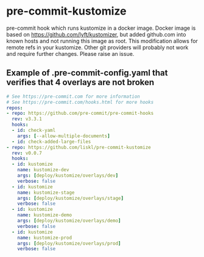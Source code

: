# pre-commit-kustomize

pre-commit hook which runs kustomize in a docker image. Docker image is based on https://github.com/lyft/kustomizer, but added github.com into known hosts and not running this image as root. This modification allows for remote refs in your kustomize. Other git providers will probably not work and require further changes. Please raise an issue.

## Example of .pre-commit-config.yaml that verifies that 4 overlays are not broken
```yaml
# See https://pre-commit.com for more information
# See https://pre-commit.com/hooks.html for more hooks
repos:
- repo: https://github.com/pre-commit/pre-commit-hooks
  rev: v3.3.1
  hooks:
  - id: check-yaml
    args: [--allow-multiple-documents]
  - id: check-added-large-files
- repo: https://github.com/liskl/pre-commit-kustomize
  rev: v0.0.7
  hooks:
  - id: kustomize
    name: kustomize-dev
    args: [deploy/kustomize/overlays/dev]
    verbose: false
  - id: kustomize
    name: kustomize-stage
    args: [deploy/kustomize/overlays/stage]
    verbose: false
  - id: kustomize
    name: kustomize-demo
    args: [deploy/kustomize/overlays/demo]
    verbose: false
  - id: kustomize
    name: kustomize-prod
    args: [deploy/kustomize/overlays/prod]
    verbose: false
